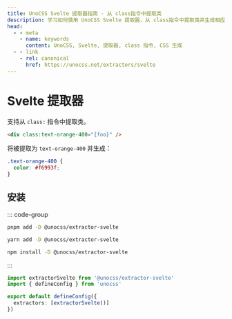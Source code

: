 ```yaml
---
title: UnoCSS Svelte 提取器指南 - 从 class指令中提取类
description: 学习如何使用 UnoCSS Svelte 提取器，从 class指令中提取类并生成相应的 CSS，提升开发效率。
head:
  - - meta
    - name: keywords
      content: UnoCSS, Svelte, 提取器, class 指令, CSS 生成
  - - link
    - rel: canonical
      href: https://unocss.net/extractors/svelte      
---
```


# Svelte 提取器

支持从 `class:` 指令中提取类。

```html
<div class:text-orange-400="{foo}" />
```

将被提取为 `text-orange-400` 并生成：

```css
.text-orange-400 {
  color: #f6993f;
}
```

## 安装

::: code-group

```bash [pnpm]
pnpm add -D @unocss/extractor-svelte
```

```bash [yarn]
yarn add -D @unocss/extractor-svelte
```

```bash [npm]
npm install -D @unocss/extractor-svelte
```

:::

```ts [uno.config.ts]
import extractorSvelte from '@unocss/extractor-svelte'
import { defineConfig } from 'unocss'

export default defineConfig({
  extractors: [extractorSvelte()]
})
```

